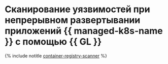 # Сканирование уязвимостей при непрерывном развертывании приложений {{ managed-k8s-name }} с помощью {{ GL }}

{% include notitle [container-registry-scanner](../../_tutorials/security/cr-scanner-with-k8s-and-gitlab.md) %}